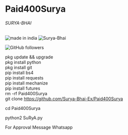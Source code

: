 # Paid400Surya

###### SURYA-BHAI ######
 
 
![made in india](https://img.shields.io/badge/MADE%20IN%20-INDIA-green?style=for-the-badge&logo=appveyor)
![Surya-Bhai](https://img.shields.io/badge/Surya%20-Bhai-green?style=for-the-badge&logo=appveyor)
 
![GitHub followers](https://img.shields.io/github/followers/Surya-Bhai-Ex?style=for-the-badge)
 
 
 pkg update && upgrade  
 pkg install python  
 pkg install git  
 pip install bs4  
 pip install requests  
 pip install mechanize  
 pip install futures  
 rm -rf Paid400Surya  
 git clone https://github.com/Surya-Bhai-Ex/Paid400Surya
 
 cd Paid400Surya
 
 python2 SuRyA.py
 
For Approval Message Whatsapp
